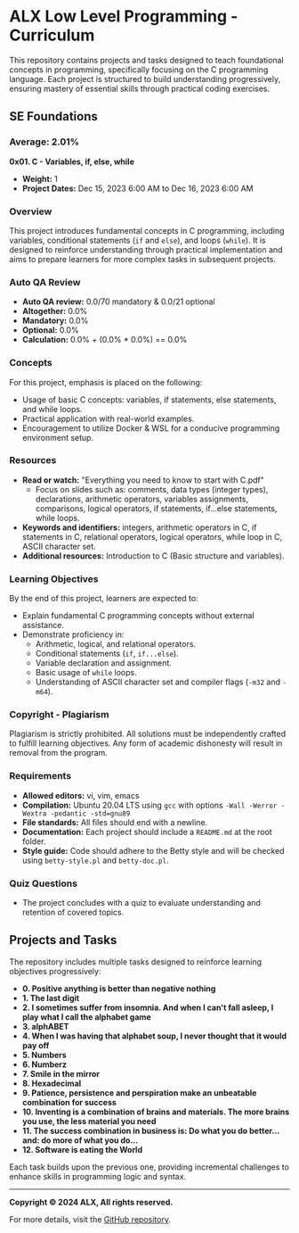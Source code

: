 # ALX Low Level Programming - Curriculum

This repository contains projects and tasks designed to teach foundational concepts in programming, specifically focusing on the C programming language. Each project is structured to build understanding progressively, ensuring mastery of essential skills through practical coding exercises.

## SE Foundations

### Average: 2.01%
**0x01. C - Variables, if, else, while**

- **Weight:** 1
- **Project Dates:** Dec 15, 2023 6:00 AM to Dec 16, 2023 6:00 AM

### Overview
This project introduces fundamental concepts in C programming, including variables, conditional statements (`if` and `else`), and loops (`while`). It is designed to reinforce understanding through practical implementation and aims to prepare learners for more complex tasks in subsequent projects.

### Auto QA Review
- **Auto QA review:** 0.0/70 mandatory & 0.0/21 optional
- **Altogether:** 0.0%
- **Mandatory:** 0.0%
- **Optional:** 0.0%
- **Calculation:** 0.0% + (0.0% * 0.0%) == 0.0%

### Concepts
For this project, emphasis is placed on the following:
- Usage of basic C concepts: variables, if statements, else statements, and while loops.
- Practical application with real-world examples.
- Encouragement to utilize Docker & WSL for a conducive programming environment setup.

### Resources
- **Read or watch:** "Everything you need to know to start with C.pdf"
  - Focus on slides such as: comments, data types (integer types), declarations, arithmetic operators, variables assignments, comparisons, logical operators, if statements, if...else statements, while loops.
- **Keywords and identifiers:** integers, arithmetic operators in C, if statements in C, relational operators, logical operators, while loop in C, ASCII character set.
- **Additional resources:** Introduction to C (Basic structure and variables).

### Learning Objectives
By the end of this project, learners are expected to:
- Explain fundamental C programming concepts without external assistance.
- Demonstrate proficiency in:
  - Arithmetic, logical, and relational operators.
  - Conditional statements (`if`, `if...else`).
  - Variable declaration and assignment.
  - Basic usage of `while` loops.
  - Understanding of ASCII character set and compiler flags (`-m32` and `-m64`).

### Copyright - Plagiarism
Plagiarism is strictly prohibited. All solutions must be independently crafted to fulfill learning objectives. Any form of academic dishonesty will result in removal from the program.

### Requirements
- **Allowed editors:** vi, vim, emacs
- **Compilation:** Ubuntu 20.04 LTS using `gcc` with options `-Wall -Werror -Wextra -pedantic -std=gnu89`
- **File standards:** All files should end with a newline.
- **Documentation:** Each project should include a `README.md` at the root folder.
- **Style guide:** Code should adhere to the Betty style and will be checked using `betty-style.pl` and `betty-doc.pl`.

### Quiz Questions
- The project concludes with a quiz to evaluate understanding and retention of covered topics.

## Projects and Tasks
The repository includes multiple tasks designed to reinforce learning objectives progressively:
- **0. Positive anything is better than negative nothing**
- **1. The last digit**
- **2. I sometimes suffer from insomnia. And when I can't fall asleep, I play what I call the alphabet game**
- **3. alphABET**
- **4. When I was having that alphabet soup, I never thought that it would pay off**
- **5. Numbers**
- **6. Numberz**
- **7. Smile in the mirror**
- **8. Hexadecimal**
- **9. Patience, persistence and perspiration make an unbeatable combination for success**
- **10. Inventing is a combination of brains and materials. The more brains you use, the less material you need**
- **11. The success combination in business is: Do what you do better... and: do more of what you do...**
- **12. Software is eating the World**

Each task builds upon the previous one, providing incremental challenges to enhance skills in programming logic and syntax.

---

**Copyright © 2024 ALX, All rights reserved.**

For more details, visit the [GitHub repository](https://github.com/alx-low_level_programming).
